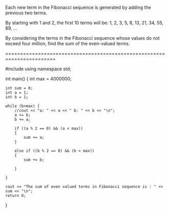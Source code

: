 Each new term in the Fibonacci sequence is generated by adding the previous two terms. 

By starting with 1 and 2, the first 10 terms will be: 1, 2, 3, 5, 8, 13, 21, 34, 55, 89, ... 

By considering the terms in the Fibonacci sequence whose values do not exceed four million, find the sum of the even-valued terms. 

=======================================================================

#include<iostream>
using namespace std;

int main() {
	int max = 4000000;

	int sum = 0;
	int a = 1;
	int b = 1;

	while (b<max) {
		//cout << "a: " << a << " b: " << b << "\n";
		a += b;
		b += a;

		if ((a % 2 == 0) && (a < max))
		{
			sum += a;
		}

		else if ((b % 2 == 0) && (b < max))
		{
			sum += b;

		}

	}

	cout << "The sum of even valued terms in Fibonacci sequence is : " << sum << "\n";
	return 0;
}
